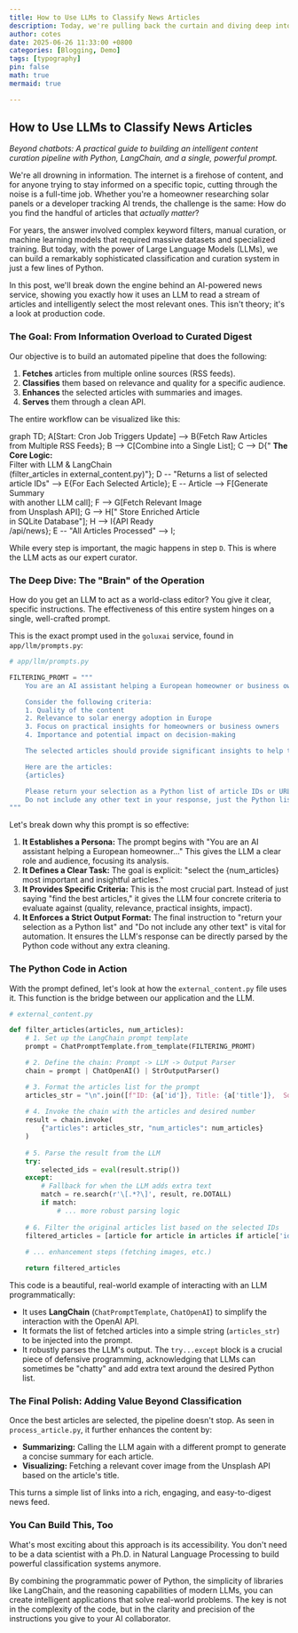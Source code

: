 ```yaml
---
title: How to Use LLMs to Classify News Articles
description: Today, we're pulling back the curtain and diving deep into the source code of GoluxAI.
author: cotes
date: 2025-06-26 11:33:00 +0800
categories: [Blogging, Demo]
tags: [typography]
pin: false
math: true
mermaid: true

---
```

## How to Use LLMs to Classify News Articles

*Beyond chatbots: A practical guide to building an intelligent content curation pipeline with Python, LangChain, and a single, powerful prompt.*

We're all drowning in information. The internet is a firehose of content, and for anyone trying to stay informed on a specific topic, cutting through the noise is a full-time job. Whether you're a homeowner researching solar panels or a developer tracking AI trends, the challenge is the same: How do you find the handful of articles that *actually matter*?

For years, the answer involved complex keyword filters, manual curation, or machine learning models that required massive datasets and specialized training. But today, with the power of Large Language Models (LLMs), we can build a remarkably sophisticated classification and curation system in just a few lines of Python.

In this post, we'll break down the engine behind an AI-powered news service, showing you exactly how it uses an LLM to read a stream of articles and intelligently select the most relevant ones. This isn't theory; it's a look at production code.

### The Goal: From Information Overload to Curated Digest

Our objective is to build an automated pipeline that does the following:

1.  **Fetches** articles from multiple online sources (RSS feeds).
2.  **Classifies** them based on relevance and quality for a specific audience.
3.  **Enhances** the selected articles with summaries and images.
4.  **Serves** them through a clean API.

The entire workflow can be visualized like this:

<div class="mermaid">
graph TD;
    A[Start: Cron Job Triggers Update] --> B{Fetch Raw Articles<br>from Multiple RSS Feeds};
    B --> C[Combine into a Single List];
    C --> D{"<i class='fa fa-robot'></i> <b>The Core Logic:</b><br>Filter with LLM & LangChain<br>(filter_articles in external_content.py)"};
    D -- "Returns a list of selected article IDs" --> E{For Each Selected Article};
    E -- Article --> F[Generate Summary<br>with another LLM call];
    F --> G[Fetch Relevant Image<br>from Unsplash API];
    G --> H["<i class='fa fa-database'></i> Store Enriched Article<br>in SQLite Database"];
    H --> I{API Ready<br>/api/news};
    E -- "All Articles Processed" --> I;
</div>

While every step is important, the magic happens in step `D`. This is where the LLM acts as our expert curator.

### The Deep Dive: The "Brain" of the Operation

How do you get an LLM to act as a world-class editor? You give it clear, specific instructions. The effectiveness of this entire system hinges on a single, well-crafted prompt.

This is the exact prompt used in the `goluxai` service, found in `app/llm/prompts.py`:

```python
# app/llm/prompts.py

FILTERING_PROMT = """
    You are an AI assistant helping a European homeowner or business owner who is struggling to make informed decisions about solar energy adoption. Your task is to select the {num_articles} most important and insightful articles about solar energy from the given list.

    Consider the following criteria:
    1. Quality of the content
    2. Relevance to solar energy adoption in Europe
    3. Focus on practical insights for homeowners or business owners
    4. Importance and potential impact on decision-making

    The selected articles should provide significant insights to help the reader make informed decisions about solar energy adoption.

    Here are the articles:
    {articles}

    Please return your selection as a Python list of article IDs or URLs, like this: ["id1", "id2", "id3"] or ["url1", "url2", "url3"]
    Do not include any other text in your response, just the Python list.
"""
```

Let's break down why this prompt is so effective:

1.  **It Establishes a Persona:** The prompt begins with "You are an AI assistant helping a European homeowner..." This gives the LLM a clear role and audience, focusing its analysis.
2.  **It Defines a Clear Task:** The goal is explicit: "select the {num\_articles} most important and insightful articles."
3.  **It Provides Specific Criteria:** This is the most crucial part. Instead of just saying "find the best articles," it gives the LLM four concrete criteria to evaluate against (quality, relevance, practical insights, impact).
4.  **It Enforces a Strict Output Format:** The final instruction to "return your selection as a Python list" and "Do not include any other text" is vital for automation. It ensures the LLM's response can be directly parsed by the Python code without any extra cleaning.

### The Python Code in Action

With the prompt defined, let's look at how the `external_content.py` file uses it. This function is the bridge between our application and the LLM.

```python
# external_content.py

def filter_articles(articles, num_articles):
    # 1. Set up the LangChain prompt template
    prompt = ChatPromptTemplate.from_template(FILTERING_PROMT)

    # 2. Define the chain: Prompt -> LLM -> Output Parser
    chain = prompt | ChatOpenAI() | StrOutputParser() 

    # 3. Format the articles list for the prompt
    articles_str = "\n".join([f"ID: {a['id']}, Title: {a['title']},  Source: {a['source']}, URL: {a['url']}" for a in articles])
    
    # 4. Invoke the chain with the articles and desired number
    result = chain.invoke(
        {"articles": articles_str, "num_articles": num_articles}
    )
    
    # 5. Parse the result from the LLM
    try:
        selected_ids = eval(result.strip())
    except:
        # Fallback for when the LLM adds extra text
        match = re.search(r'\[.*?\]', result, re.DOTALL)
        if match:
            # ... more robust parsing logic
            
    # 6. Filter the original articles list based on the selected IDs
    filtered_articles = [article for article in articles if article['id'] in selected_ids or article['url'] in selected_ids]        
    
    # ... enhancement steps (fetching images, etc.)

    return filtered_articles
```

This code is a beautiful, real-world example of interacting with an LLM programmatically:

  * It uses **LangChain** (`ChatPromptTemplate`, `ChatOpenAI`) to simplify the interaction with the OpenAI API.
  * It formats the list of fetched articles into a simple string (`articles_str`) to be injected into the prompt.
  * It robustly parses the LLM's output. The `try...except` block is a crucial piece of defensive programming, acknowledging that LLMs can sometimes be "chatty" and add extra text around the desired Python list.

### The Final Polish: Adding Value Beyond Classification

Once the best articles are selected, the pipeline doesn't stop. As seen in `process_article.py`, it further enhances the content by:

  * **Summarizing:** Calling the LLM again with a different prompt to generate a concise summary for each article.
  * **Visualizing:** Fetching a relevant cover image from the Unsplash API based on the article's title.

This turns a simple list of links into a rich, engaging, and easy-to-digest news feed.

### You Can Build This, Too

What's most exciting about this approach is its accessibility. You don't need to be a data scientist with a Ph.D. in Natural Language Processing to build powerful classification systems anymore.

By combining the programmatic power of Python, the simplicity of libraries like LangChain, and the reasoning capabilities of modern LLMs, you can create intelligent applications that solve real-world problems. The key is not in the complexity of the code, but in the clarity and precision of the instructions you give to your AI collaborator.
